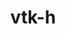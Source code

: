 ---
title: "vtk-h"
layout: cache
categories: [package, develop]
meta: {"versions": ["0.8.1"], "compilers": ["gcc@=11.1.0"], "oss": ["ubuntu20.04"], "platforms": ["linux"], "targets": ["x86_64_v3"], "stacks": ["data-vis-sdk", "root"], "num_specs": 20, "num_specs_by_stack": {"root": 20, "data-vis-sdk": 20}}
spec_details: [{"hash": "3zbs7vnd6efeo322svexjrw5chvyol7s", "compiler": "gcc@=11.1.0", "versions": ["0.8.1"], "os": "ubuntu20.04", "platform": "linux", "target": "x86_64_v3", "variants": ["+blt_find_mpi", "build_system=cmake", "build_type=Release", "~contourtree", "~cuda", "generator=make", "~ipo", "~logging", "+mpi", "+openmp", "patches=1039b1d", "+serial", "+shared"], "stacks": ["root", "data-vis-sdk"], "size": "-", "tarball": "https://binaries.spack.io/develop/build_cache/linux-ubuntu20.04-x86_64_v3/gcc-11.1.0/vtk-h-0.8.1/linux-ubuntu20.04-x86_64_v3-gcc-11.1.0-vtk-h-0.8.1-3zbs7vnd6efeo322svexjrw5chvyol7s.spack"}, {"hash": "luxrdd24hs3urjeypbd2qo3dzyamuz75", "compiler": "gcc@=11.1.0", "versions": ["0.8.1"], "os": "ubuntu20.04", "platform": "linux", "target": "x86_64_v3", "variants": ["+blt_find_mpi", "build_system=cmake", "build_type=Release", "~contourtree", "~cuda", "generator=make", "~ipo", "~logging", "+mpi", "+openmp", "patches=1039b1d", "+serial", "+shared"], "stacks": ["root", "data-vis-sdk"], "size": "-", "tarball": "https://binaries.spack.io/develop/build_cache/linux-ubuntu20.04-x86_64_v3/gcc-11.1.0/vtk-h-0.8.1/linux-ubuntu20.04-x86_64_v3-gcc-11.1.0-vtk-h-0.8.1-luxrdd24hs3urjeypbd2qo3dzyamuz75.spack"}, {"hash": "iv4obunrt6g54pbgyp73caf7ehdbvvoz", "compiler": "gcc@=11.1.0", "versions": ["0.8.1"], "os": "ubuntu20.04", "platform": "linux", "target": "x86_64_v3", "variants": ["+blt_find_mpi", "build_system=cmake", "build_type=Release", "~contourtree", "~cuda", "generator=make", "~ipo", "~logging", "+mpi", "+openmp", "patches=1039b1d", "+serial", "+shared"], "stacks": ["root", "data-vis-sdk"], "size": "-", "tarball": "https://binaries.spack.io/develop/build_cache/linux-ubuntu20.04-x86_64_v3/gcc-11.1.0/vtk-h-0.8.1/linux-ubuntu20.04-x86_64_v3-gcc-11.1.0-vtk-h-0.8.1-iv4obunrt6g54pbgyp73caf7ehdbvvoz.spack"}, {"hash": "ufxvj2fcjypsdasrv5wrqdvrffqgqhh7", "compiler": "gcc@=11.1.0", "versions": ["0.8.1"], "os": "ubuntu20.04", "platform": "linux", "target": "x86_64_v3", "variants": ["+blt_find_mpi", "build_system=cmake", "build_type=Release", "~contourtree", "~cuda", "generator=make", "~ipo", "~logging", "+mpi", "+openmp", "patches=1039b1d", "+serial", "+shared"], "stacks": ["root", "data-vis-sdk"], "size": "-", "tarball": "https://binaries.spack.io/develop/build_cache/linux-ubuntu20.04-x86_64_v3/gcc-11.1.0/vtk-h-0.8.1/linux-ubuntu20.04-x86_64_v3-gcc-11.1.0-vtk-h-0.8.1-ufxvj2fcjypsdasrv5wrqdvrffqgqhh7.spack"}, {"hash": "3bt5j33dzywalqggkijgry4thgf6e4mg", "compiler": "gcc@=11.1.0", "versions": ["0.8.1"], "os": "ubuntu20.04", "platform": "linux", "target": "x86_64_v3", "variants": ["+blt_find_mpi", "build_system=cmake", "build_type=Release", "~contourtree", "~cuda", "generator=make", "~ipo", "~logging", "+mpi", "+openmp", "patches=1039b1d", "+serial", "+shared"], "stacks": ["root", "data-vis-sdk"], "size": "-", "tarball": "https://binaries.spack.io/develop/build_cache/linux-ubuntu20.04-x86_64_v3/gcc-11.1.0/vtk-h-0.8.1/linux-ubuntu20.04-x86_64_v3-gcc-11.1.0-vtk-h-0.8.1-3bt5j33dzywalqggkijgry4thgf6e4mg.spack"}, {"hash": "6ewgglqhvi6byqtq63cdym5eqnxoznld", "compiler": "gcc@=11.1.0", "versions": ["0.8.1"], "os": "ubuntu20.04", "platform": "linux", "target": "x86_64_v3", "variants": ["+blt_find_mpi", "build_system=cmake", "build_type=Release", "~contourtree", "~cuda", "generator=make", "~ipo", "~logging", "+mpi", "+openmp", "patches=1039b1d", "+serial", "+shared"], "stacks": ["root", "data-vis-sdk"], "size": "-", "tarball": "https://binaries.spack.io/develop/build_cache/linux-ubuntu20.04-x86_64_v3/gcc-11.1.0/vtk-h-0.8.1/linux-ubuntu20.04-x86_64_v3-gcc-11.1.0-vtk-h-0.8.1-6ewgglqhvi6byqtq63cdym5eqnxoznld.spack"}, {"hash": "xrjvfrdj6ziaogmaakc2qsppfb55ifie", "compiler": "gcc@=11.1.0", "versions": ["0.8.1"], "os": "ubuntu20.04", "platform": "linux", "target": "x86_64_v3", "variants": ["+blt_find_mpi", "build_system=cmake", "build_type=Release", "~contourtree", "~cuda", "generator=make", "~ipo", "~logging", "+mpi", "+openmp", "patches=1039b1d", "+serial", "+shared"], "stacks": ["root", "data-vis-sdk"], "size": "-", "tarball": "https://binaries.spack.io/develop/build_cache/linux-ubuntu20.04-x86_64_v3/gcc-11.1.0/vtk-h-0.8.1/linux-ubuntu20.04-x86_64_v3-gcc-11.1.0-vtk-h-0.8.1-xrjvfrdj6ziaogmaakc2qsppfb55ifie.spack"}, {"hash": "aioocfbc5qndueumljs435mrhjctshzp", "compiler": "gcc@=11.1.0", "versions": ["0.8.1"], "os": "ubuntu20.04", "platform": "linux", "target": "x86_64_v3", "variants": ["+blt_find_mpi", "build_system=cmake", "build_type=Release", "~contourtree", "~cuda", "generator=make", "~ipo", "~logging", "+mpi", "+openmp", "patches=1039b1d", "+serial", "+shared"], "stacks": ["root", "data-vis-sdk"], "size": "-", "tarball": "https://binaries.spack.io/develop/build_cache/linux-ubuntu20.04-x86_64_v3/gcc-11.1.0/vtk-h-0.8.1/linux-ubuntu20.04-x86_64_v3-gcc-11.1.0-vtk-h-0.8.1-aioocfbc5qndueumljs435mrhjctshzp.spack"}, {"hash": "b6yekost73jl5gqgtmj55dljgrs2idnr", "compiler": "gcc@=11.1.0", "versions": ["0.8.1"], "os": "ubuntu20.04", "platform": "linux", "target": "x86_64_v3", "variants": ["+blt_find_mpi", "build_system=cmake", "build_type=Release", "~contourtree", "~cuda", "generator=make", "~ipo", "~logging", "+mpi", "+openmp", "patches=1039b1d", "+serial", "+shared"], "stacks": ["root", "data-vis-sdk"], "size": "-", "tarball": "https://binaries.spack.io/develop/build_cache/linux-ubuntu20.04-x86_64_v3/gcc-11.1.0/vtk-h-0.8.1/linux-ubuntu20.04-x86_64_v3-gcc-11.1.0-vtk-h-0.8.1-b6yekost73jl5gqgtmj55dljgrs2idnr.spack"}, {"hash": "lpcvd3ytymp7x7m2273iovc23b7i56kh", "compiler": "gcc@=11.1.0", "versions": ["0.8.1"], "os": "ubuntu20.04", "platform": "linux", "target": "x86_64_v3", "variants": ["+blt_find_mpi", "build_system=cmake", "build_type=Release", "~contourtree", "~cuda", "generator=make", "~ipo", "~logging", "+mpi", "+openmp", "patches=1039b1d", "+serial", "+shared"], "stacks": ["root", "data-vis-sdk"], "size": "-", "tarball": "https://binaries.spack.io/develop/build_cache/linux-ubuntu20.04-x86_64_v3/gcc-11.1.0/vtk-h-0.8.1/linux-ubuntu20.04-x86_64_v3-gcc-11.1.0-vtk-h-0.8.1-lpcvd3ytymp7x7m2273iovc23b7i56kh.spack"}, {"hash": "3b6dnkarmzxz7dfk3l2lrksgb5gqizb4", "compiler": "gcc@=11.1.0", "versions": ["0.8.1"], "os": "ubuntu20.04", "platform": "linux", "target": "x86_64_v3", "variants": ["+blt_find_mpi", "build_system=cmake", "build_type=Release", "~contourtree", "~cuda", "generator=make", "~ipo", "~logging", "+mpi", "+openmp", "patches=1039b1d", "+serial", "+shared"], "stacks": ["root", "data-vis-sdk"], "size": "-", "tarball": "https://binaries.spack.io/develop/build_cache/linux-ubuntu20.04-x86_64_v3/gcc-11.1.0/vtk-h-0.8.1/linux-ubuntu20.04-x86_64_v3-gcc-11.1.0-vtk-h-0.8.1-3b6dnkarmzxz7dfk3l2lrksgb5gqizb4.spack"}, {"hash": "klckz4xaptxaehanhctpcaonmd7jlmv3", "compiler": "gcc@=11.1.0", "versions": ["0.8.1"], "os": "ubuntu20.04", "platform": "linux", "target": "x86_64_v3", "variants": ["+blt_find_mpi", "build_system=cmake", "build_type=Release", "~contourtree", "~cuda", "generator=make", "~ipo", "~logging", "+mpi", "+openmp", "patches=1039b1d", "+serial", "+shared"], "stacks": ["root", "data-vis-sdk"], "size": "-", "tarball": "https://binaries.spack.io/develop/build_cache/linux-ubuntu20.04-x86_64_v3/gcc-11.1.0/vtk-h-0.8.1/linux-ubuntu20.04-x86_64_v3-gcc-11.1.0-vtk-h-0.8.1-klckz4xaptxaehanhctpcaonmd7jlmv3.spack"}, {"hash": "bqyp4zdf54xoo7yhfqgddjdrwlsily7g", "compiler": "gcc@=11.1.0", "versions": ["0.8.1"], "os": "ubuntu20.04", "platform": "linux", "target": "x86_64_v3", "variants": ["+blt_find_mpi", "build_system=cmake", "build_type=Release", "~contourtree", "~cuda", "generator=make", "~ipo", "~logging", "+mpi", "+openmp", "patches=1039b1d", "+serial", "+shared"], "stacks": ["root", "data-vis-sdk"], "size": "-", "tarball": "https://binaries.spack.io/develop/build_cache/linux-ubuntu20.04-x86_64_v3/gcc-11.1.0/vtk-h-0.8.1/linux-ubuntu20.04-x86_64_v3-gcc-11.1.0-vtk-h-0.8.1-bqyp4zdf54xoo7yhfqgddjdrwlsily7g.spack"}, {"hash": "o5xru3dy5m5a7h4p7566mz5nvkyymkyw", "compiler": "gcc@=11.1.0", "versions": ["0.8.1"], "os": "ubuntu20.04", "platform": "linux", "target": "x86_64_v3", "variants": ["+blt_find_mpi", "build_system=cmake", "build_type=Release", "~contourtree", "~cuda", "generator=make", "~ipo", "~logging", "+mpi", "+openmp", "patches=1039b1d", "+serial", "+shared"], "stacks": ["root", "data-vis-sdk"], "size": "-", "tarball": "https://binaries.spack.io/develop/build_cache/linux-ubuntu20.04-x86_64_v3/gcc-11.1.0/vtk-h-0.8.1/linux-ubuntu20.04-x86_64_v3-gcc-11.1.0-vtk-h-0.8.1-o5xru3dy5m5a7h4p7566mz5nvkyymkyw.spack"}, {"hash": "ijyajyjigj7einyhe4w2uew5ykgskdxj", "compiler": "gcc@=11.1.0", "versions": ["0.8.1"], "os": "ubuntu20.04", "platform": "linux", "target": "x86_64_v3", "variants": ["+blt_find_mpi", "build_system=cmake", "build_type=Release", "~contourtree", "~cuda", "generator=make", "~ipo", "~logging", "+mpi", "+openmp", "patches=1039b1d", "+serial", "+shared"], "stacks": ["root", "data-vis-sdk"], "size": "-", "tarball": "https://binaries.spack.io/develop/build_cache/linux-ubuntu20.04-x86_64_v3/gcc-11.1.0/vtk-h-0.8.1/linux-ubuntu20.04-x86_64_v3-gcc-11.1.0-vtk-h-0.8.1-ijyajyjigj7einyhe4w2uew5ykgskdxj.spack"}, {"hash": "gy3l63sqz5x7pzy5phrnxpjm2lgrddjc", "compiler": "gcc@=11.1.0", "versions": ["0.8.1"], "os": "ubuntu20.04", "platform": "linux", "target": "x86_64_v3", "variants": ["+blt_find_mpi", "build_system=cmake", "build_type=Release", "~contourtree", "~cuda", "generator=make", "~ipo", "~logging", "+mpi", "+openmp", "patches=1039b1d", "+serial", "+shared"], "stacks": ["root", "data-vis-sdk"], "size": "-", "tarball": "https://binaries.spack.io/develop/build_cache/linux-ubuntu20.04-x86_64_v3/gcc-11.1.0/vtk-h-0.8.1/linux-ubuntu20.04-x86_64_v3-gcc-11.1.0-vtk-h-0.8.1-gy3l63sqz5x7pzy5phrnxpjm2lgrddjc.spack"}, {"hash": "mslorxcfuah5b5cpdui356euadpbbkyk", "compiler": "gcc@=11.1.0", "versions": ["0.8.1"], "os": "ubuntu20.04", "platform": "linux", "target": "x86_64_v3", "variants": ["+blt_find_mpi", "build_system=cmake", "build_type=Release", "~contourtree", "~cuda", "generator=make", "~ipo", "~logging", "+mpi", "+openmp", "patches=1039b1d", "+serial", "+shared"], "stacks": ["root", "data-vis-sdk"], "size": "-", "tarball": "https://binaries.spack.io/develop/build_cache/linux-ubuntu20.04-x86_64_v3/gcc-11.1.0/vtk-h-0.8.1/linux-ubuntu20.04-x86_64_v3-gcc-11.1.0-vtk-h-0.8.1-mslorxcfuah5b5cpdui356euadpbbkyk.spack"}, {"hash": "r5rcsas3lymqqcv5nzksr2vn2whcq7xd", "compiler": "gcc@=11.1.0", "versions": ["0.8.1"], "os": "ubuntu20.04", "platform": "linux", "target": "x86_64_v3", "variants": ["+blt_find_mpi", "build_system=cmake", "build_type=Release", "~contourtree", "~cuda", "generator=make", "~ipo", "~logging", "+mpi", "+openmp", "patches=1039b1d", "+serial", "+shared"], "stacks": ["root", "data-vis-sdk"], "size": "-", "tarball": "https://binaries.spack.io/develop/build_cache/linux-ubuntu20.04-x86_64_v3/gcc-11.1.0/vtk-h-0.8.1/linux-ubuntu20.04-x86_64_v3-gcc-11.1.0-vtk-h-0.8.1-r5rcsas3lymqqcv5nzksr2vn2whcq7xd.spack"}, {"hash": "zt4eijzrmgkn3x2sf7xml5gcx47om7s3", "compiler": "gcc@=11.1.0", "versions": ["0.8.1"], "os": "ubuntu20.04", "platform": "linux", "target": "x86_64_v3", "variants": ["+blt_find_mpi", "build_system=cmake", "build_type=Release", "~contourtree", "~cuda", "generator=make", "~ipo", "~logging", "+mpi", "+openmp", "patches=1039b1d", "+serial", "+shared"], "stacks": ["root", "data-vis-sdk"], "size": "-", "tarball": "https://binaries.spack.io/develop/build_cache/linux-ubuntu20.04-x86_64_v3/gcc-11.1.0/vtk-h-0.8.1/linux-ubuntu20.04-x86_64_v3-gcc-11.1.0-vtk-h-0.8.1-zt4eijzrmgkn3x2sf7xml5gcx47om7s3.spack"}, {"hash": "duypicemmy4w2kb3spijyujasrfcmo5n", "compiler": "gcc@=11.1.0", "versions": ["0.8.1"], "os": "ubuntu20.04", "platform": "linux", "target": "x86_64_v3", "variants": ["+blt_find_mpi", "build_system=cmake", "build_type=Release", "~contourtree", "~cuda", "generator=make", "~ipo", "~logging", "+mpi", "+openmp", "patches=1039b1d", "+serial", "+shared"], "stacks": ["root", "data-vis-sdk"], "size": "-", "tarball": "https://binaries.spack.io/develop/build_cache/linux-ubuntu20.04-x86_64_v3/gcc-11.1.0/vtk-h-0.8.1/linux-ubuntu20.04-x86_64_v3-gcc-11.1.0-vtk-h-0.8.1-duypicemmy4w2kb3spijyujasrfcmo5n.spack"}]
---